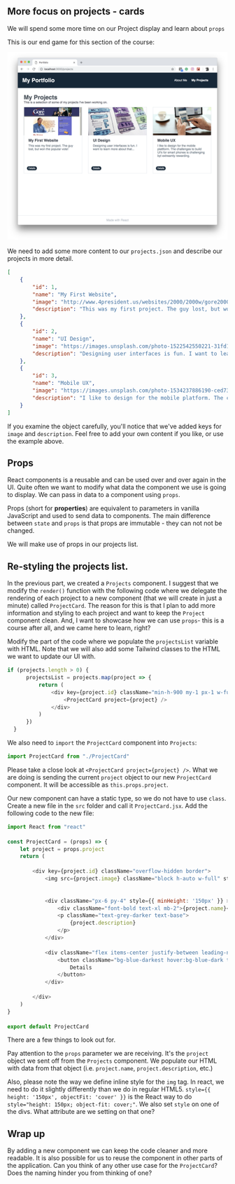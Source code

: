## More focus on projects - cards

We will spend some more time on our Project display and learn about `props`

This is our end game for this section of the course:

![](react_portfolio_4_project_cards.png)

We need to add some more content to our `projects.json` and describe our projects in more detail. 

```json
[
    {
        "id": 1,
        "name": "My First Website",
        "image": "http://www.4president.us/websites/2000/2000w/gore2000home.gif",
        "description": "This was my first project. The guy lost, but won the popular vote!"
    },
    {
        "id": 2,
        "name": "UI Design",
        "image": "https://images.unsplash.com/photo-1522542550221-31fd19575a2d?ixlib=rb-1.2.1&ixid=eyJhcHBfaWQiOjEyMDd9&auto=format&fit=crop&w=1950&q=80",
        "description": "Designing user interfaces is fun. I want to learn more about that..."
    },
    {
        "id": 3,
        "name": "Mobile UX",
        "image": "https://images.unsplash.com/photo-1534237886190-ced735ca4b73?ixlib=rb-1.2.1&ixid=eyJhcHBfaWQiOjEyMDd9&auto=format&fit=crop&w=1950&q=80",
        "description": "I like to design for the mobile platform. The challenges to build UI's for smartphones is challenging but extremely rewarding."
    }
]
```

If you examine the object carefully, you'll notice that we've added keys for `image` and `description`. Feel free to add your own content if you like, or use the example above. 

## Props

React components is a reusable and can be used over and over again in the UI. Quite often we want to modify what data the component we use is going to display. We can pass in data to a component using `props`.

Props (short for **properties**) are equivalent to parameters in vanilla JavaScript and used to send data to components. The main difference between `state` and `props` is that props are immutable - they can not not be changed.

We will make use of props in our projects list. 

## Re-styling the projects list. 

In the previous part, we created a `Projects` component. I suggest that we modify the `render()` function with the following code where we delegate the rendering of each project to a new component (that we will create in just a minute) called `ProjectCard`. The reason for this is that I plan to add more information and styling to each project and want to keep the `Project` component clean. And, I want to showcase how we can use `props`- this is a course after all, and we came here to learn, right?

Modify the part of the code where we populate the `projectsList` variable with HTML. Note that we will also add some Tailwind classes to the HTML we want to update our UI with. 

```javascript
if (projects.length > 0) {
      projectsList = projects.map(project => {
          return (
              <div key={project.id} className="min-h-900 my-1 px-1 w-full md:w-1/2 lg:my-4 lg:px-4 lg:w-1/3">
                  <ProjectCard project={project} />
              </div>
          )
      })
  }
```

We also need to `import` the `ProjectCard` component into `Projects`:

```javascript
import ProjectCard from "./ProjectCard"
```

Please take a close look at `<ProjectCard project={project} />`. What we are doing is sending the current `project` object to our new `ProjectCard` component. It will be accessible as `this.props.project`. 

Our new component can have a static type, so we do not have to use `class`. Create a new file in the `src` folder and call it `ProjectCard.jsx`. Add the following code to the new file:

```javascript
import React from "react"

const ProjectCard = (props) => {
    let project = props.project
    return (

        <div key={project.id} className="overflow-hidden border">
            <img src={project.image} className="block h-auto w-full" style={{ height: '150px', objectFit: 'cover' }} />


            <div className="px-6 py-4" style={{ minHeight: '150px' }} >
                <div className="font-bold text-xl mb-2">{project.name}</div>
                <p className="text-grey-darker text-base">
                    {project.description}
                </p>
            </div>

            <div className="flex items-center justify-between leading-none p-2 md:p-4">
                <button className="bg-blue-darkest hover:bg-blue-dark text-white text-xs py-1 px-2 rounded-full">
                    Details
                </button>
            </div>

        </div>
    )
}

export default ProjectCard

```

There are a few things to look out for.

Pay attention to the `props` parameter we are receiving. It's the `project` object we sent off from the `Projects` component. We  populate our HTML with data from that object (i.e. `project.name`, `project.description`, etc.)

Also, please note the way we define inline style for the `img` tag. In react, we need to do it slightly differently than we do in regular HTML5. `style={{ height: '150px', objectFit: 'cover' }}` is the React way to do `style="height: 150px; object-fit: cover;"`. We also set `style` on one of the divs. What attribute are we setting on that one?

## Wrap up
By adding a new component we can keep the code cleaner and more readable. It is also possible for us to reuse the component in other parts of the application. Can you think of any other use case for the `ProjectCard`? Does the naming hinder you from thinking of one? 




